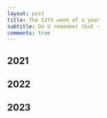 ```yaml
---
layout: post
title: The 52th week of a year
subtitle: Do U remember that ~
comments: true
---
```





## 2021


## 2022


## 2023
